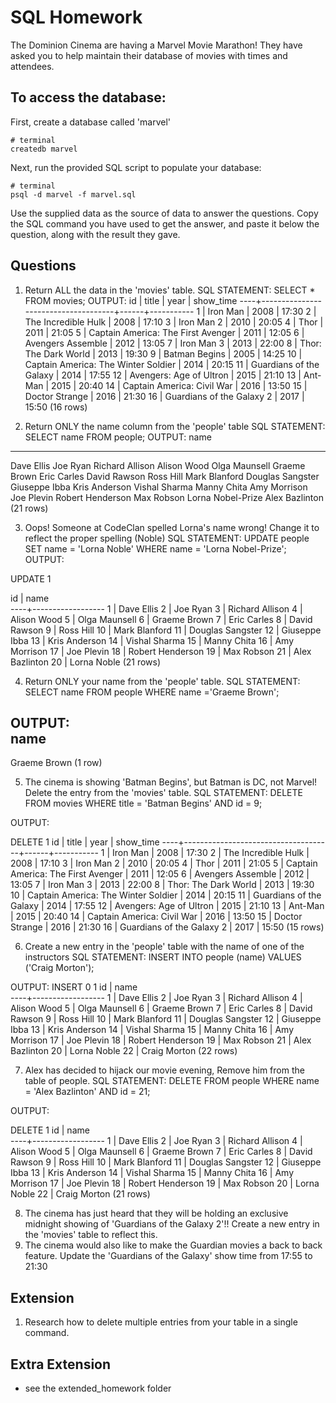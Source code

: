 # SQL Homework

The Dominion Cinema are having a Marvel Movie Marathon! They have asked you to help maintain their database of movies with times and attendees.

## To access the database:

First, create a database called 'marvel'

```
# terminal
createdb marvel
```

Next, run the provided SQL script to populate your database:

```
# terminal
psql -d marvel -f marvel.sql
```

Use the supplied data as the source of data to answer the questions.  Copy the SQL command you have used to get the answer, and paste it below the question, along with the result they gave.

## Questions

1. Return ALL the data in the 'movies' table.
SQL STATEMENT: SELECT * FROM movies;
OUTPUT: 
id |                title                | year | show_time 
----+-------------------------------------+------+-----------
  1 | Iron Man                            | 2008 | 17:30
  2 | The Incredible Hulk                 | 2008 | 17:10
  3 | Iron Man 2                          | 2010 | 20:05
  4 | Thor                                | 2011 | 21:05
  5 | Captain America: The First Avenger  | 2011 | 12:05
  6 | Avengers Assemble                   | 2012 | 13:05
  7 | Iron Man 3                          | 2013 | 22:00
  8 | Thor: The Dark World                | 2013 | 19:30
  9 | Batman Begins                       | 2005 | 14:25
 10 | Captain America: The Winter Soldier | 2014 | 20:15
 11 | Guardians of the Galaxy             | 2014 | 17:55
 12 | Avengers: Age of Ultron             | 2015 | 21:10
 13 | Ant-Man                             | 2015 | 20:40
 14 | Captain America: Civil War          | 2016 | 13:50
 15 | Doctor Strange                      | 2016 | 21:30
 16 | Guardians of the Galaxy 2           | 2017 | 15:50
(16 rows)

2. Return ONLY the name column from the 'people' table
SQL STATEMENT: SELECT name FROM people;
OUTPUT:
       name        
-------------------
 Dave Ellis
 Joe Ryan
 Richard Allison
 Alison Wood
 Olga Maunsell
 Graeme Brown
 Eric Carles
 David Rawson
 Ross Hill
 Mark Blanford
 Douglas Sangster
 Giuseppe Ibba
 Kris Anderson
 Vishal Sharma
 Manny Chita
 Amy Morrison
 Joe Plevin
 Robert Henderson
 Max Robson
 Lorna Nobel-Prize
 Alex Bazlinton
(21 rows)

3. Oops! Someone at CodeClan spelled Lorna's name wrong! Change it to reflect the proper spelling (Noble)
SQL STATEMENT:  UPDATE people SET name = 'Lorna Noble' WHERE name = 'Lorna Nobel-Prize';
OUTPUT:

UPDATE 1

 id |       name       
----+------------------
  1 | Dave Ellis
  2 | Joe Ryan
  3 | Richard Allison
  4 | Alison Wood
  5 | Olga Maunsell
  6 | Graeme Brown
  7 | Eric Carles
  8 | David Rawson
  9 | Ross Hill
 10 | Mark Blanford
 11 | Douglas Sangster
 12 | Giuseppe Ibba
 13 | Kris Anderson
 14 | Vishal Sharma
 15 | Manny Chita
 16 | Amy Morrison
 17 | Joe Plevin
 18 | Robert Henderson
 19 | Max Robson
 21 | Alex Bazlinton
 20 | Lorna Noble
(21 rows)


4. Return ONLY your name from the 'people' table.
SQL STATEMENT: SELECT name FROM people WHERE name ='Graeme Brown'; 

OUTPUT:  
     name     
--------------
 Graeme Brown
(1 row)


5. The cinema is showing 'Batman Begins', but Batman is DC, not Marvel! Delete the entry from the 'movies' table.
SQL STATEMENT: DELETE FROM movies WHERE title = 'Batman Begins' AND id = 9;

OUTPUT:  


DELETE 1
 id |                title                | year | show_time 
----+-------------------------------------+------+-----------
  1 | Iron Man                            | 2008 | 17:30
  2 | The Incredible Hulk                 | 2008 | 17:10
  3 | Iron Man 2                          | 2010 | 20:05
  4 | Thor                                | 2011 | 21:05
  5 | Captain America: The First Avenger  | 2011 | 12:05
  6 | Avengers Assemble                   | 2012 | 13:05
  7 | Iron Man 3                          | 2013 | 22:00
  8 | Thor: The Dark World                | 2013 | 19:30
 10 | Captain America: The Winter Soldier | 2014 | 20:15
 11 | Guardians of the Galaxy             | 2014 | 17:55
 12 | Avengers: Age of Ultron             | 2015 | 21:10
 13 | Ant-Man                             | 2015 | 20:40
 14 | Captain America: Civil War          | 2016 | 13:50
 15 | Doctor Strange                      | 2016 | 21:30
 16 | Guardians of the Galaxy 2           | 2017 | 15:50
(15 rows)


6. Create a new entry in the 'people' table with the name of one of the instructors
SQL STATEMENT: INSERT INTO people (name) VALUES ('Craig Morton');


OUTPUT:
INSERT 0 1
 id |       name       
----+------------------
  1 | Dave Ellis
  2 | Joe Ryan
  3 | Richard Allison
  4 | Alison Wood
  5 | Olga Maunsell
  6 | Graeme Brown
  7 | Eric Carles
  8 | David Rawson
  9 | Ross Hill
 10 | Mark Blanford
 11 | Douglas Sangster
 12 | Giuseppe Ibba
 13 | Kris Anderson
 14 | Vishal Sharma
 15 | Manny Chita
 16 | Amy Morrison
 17 | Joe Plevin
 18 | Robert Henderson
 19 | Max Robson
 21 | Alex Bazlinton
 20 | Lorna Noble
 22 | Craig Morton
(22 rows)

7. Alex has decided to hijack our movie evening, Remove him from the table of people.
SQL STATEMENT:  DELETE FROM people WHERE name = 'Alex Bazlinton' AND id = 21;

OUTPUT:  

DELETE 1
 id |       name       
----+------------------
  1 | Dave Ellis
  2 | Joe Ryan
  3 | Richard Allison
  4 | Alison Wood
  5 | Olga Maunsell
  6 | Graeme Brown
  7 | Eric Carles
  8 | David Rawson
  9 | Ross Hill
 10 | Mark Blanford
 11 | Douglas Sangster
 12 | Giuseppe Ibba
 13 | Kris Anderson
 14 | Vishal Sharma
 15 | Manny Chita
 16 | Amy Morrison
 17 | Joe Plevin
 18 | Robert Henderson
 19 | Max Robson
 20 | Lorna Noble
 22 | Craig Morton
(21 rows)



8. The cinema has just heard that they will be holding an exclusive midnight showing of 'Guardians of the Galaxy 2'!! Create a new entry in the 'movies' table to reflect this.
9. The cinema would also like to make the Guardian movies a back to back feature. Update the 'Guardians of the Galaxy' show time from 17:55 to 21:30

## Extension

1. Research how to delete multiple entries from your table in a single command.

## Extra Extension

- see the extended_homework folder
